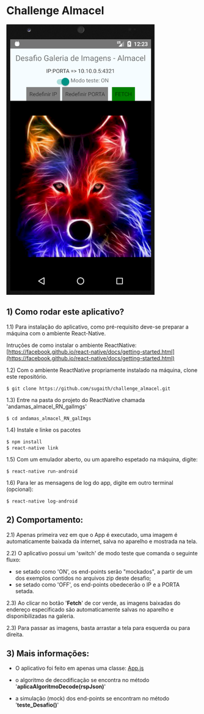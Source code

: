 # Challenge Almacel 
![Kitten](https://github.com/sugaith/challenge_almacel/raw/master/print.png "A cute kitten")

## 1) Como rodar este aplicativo?

1.1) Para instalação do aplicativo, como pré-requisito deve-se preparar a máquina com o ambiente React-Native.

Intruções de como instalar o ambiente ReactNative: 
[https://facebook.github.io/react-native/docs/getting-started.html](https://facebook.github.io/react-native/docs/getting-started.html)

1.2) Com o ambiente ReactNative propriamente instalado na máquina, clone este repositório.
```console
$ git clone https://github.com/sugaith/challenge_almacel.git
```

1.3) Entre na pasta do projeto do ReactNative chamada 'andamas_almacel_RN_galImgs'
```console
$ cd andamas_almacel_RN_galImgs
```

1.4) Instale e linke os pacotes
```console
$ npm install
$ react-native link
```

1.5) Com um emulador aberto, ou um aparelho espetado na máquina, digite:
```console
$ react-native run-android
```
1.6) Para ler as mensagens de log do app, digite em outro terminal (opcional):
```console
$ react-native log-android
```

## 2) Comportamento:
2.1) Apenas primeira vez em que o App é executado, uma imagem é automaticamente baixada da internet, salva no aparelho e mostrada na tela.

2.2) O aplicativo possui um 'switch' de modo teste que comanda o seguinte fluxo:
- se setado como 'ON', os end-points serão "mockados", a partir de um dos exemplos contidos no arquivos zip deste desafio;
- se setado como 'OFF', os end-points obedecerão o IP e a PORTA setada.

2.3) Ao clicar no botão '**Fetch**' de cor verde, as imagens baixadas do endereço especificado são automaticamente salvas no aparelho e disponibilizadas na galeria.

2.3) Para passar as imagens, basta arrastar a tela para esquerda ou para direita.

## 3) Mais informações:
- O aplicativo foi feito em apenas uma classe: [App.js](https://github.com/sugaith/challenge_almacel/blob/master/andamas_almacel_RN_galImgs/App.js)

- o algoritmo de decodificação se encontra no método '**aplicaAlgoritmoDecode(rspJson)**'  

- a simulação (mock) dos end-points se encontram no método '**teste_Desafio()**'  





